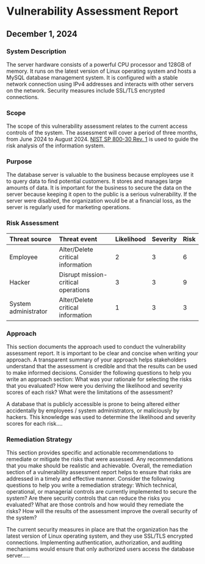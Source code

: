<h1>Vulnerability Assessment Report</h1>
<h2>December 1, 2024</h2>

<h3>System Description</h3>
The server hardware consists of a powerful CPU processor and 128GB of memory. It runs on the latest version of Linux operating system and hosts a MySQL database management system. It is configured with a stable network connection using IPv4 addresses and interacts with other servers on the network. Security measures include SSL/TLS encrypted connections.
<h3>Scope</h3>
The scope of this vulnerability assessment relates to the current access controls of the system. The assessment will cover a period of three months, from June 2024 to August 2024. <a href="">NIST SP 800-30 Rev. 1<a></a> is used to guide the risk analysis of the information system.
<h3>Purpose</h3>

The database server is valuable to the business because employees use it to query data to find potential customers. It stores and manages large amounts of data. It is important for the business to secure the data on the server because keeping it open to the public is a serious vulnerability. If the server were disabled, the organization would be at a financial loss, as the server is regularly used for marketing operations.
<h3>Risk Assessment</h3>

|Threat source|	Threat event|	Likelihood|	Severity|	Risk|
|:------|:-----|:-----|:-----|:-----|
|Employee	|Alter/Delete critical information	|2	|3	|6|
|Hacker	|Disrupt mission-critical operations	|3	|3	|9|
|System administrator	|Alter/Delete critical information	|1	|3	|3|
<h3>Approach</h3>
This section documents the approach used to conduct the vulnerability assessment report. It is important to be clear and concise when writing your approach. A transparent summary of your approach helps stakeholders understand that the assessment is credible and that the results can be used to make informed decisions.
Consider the following questions to help you write an approach section:
What was your rationale for selecting the risks that you evaluated?
How were you deriving the likelihood and severity scores of each risk?
What were the limitations of the assessment?

A database that is publicly accessible is prone to being altered either accidentally by employees / system administrators, or maliciously by hackers. This knowledge was used to determine the likelihood and severity scores for each risk....
<h3>Remediation Strategy</h3>
This section provides specific and actionable recommendations to remediate or mitigate the risks that were assessed. Any recommendations that you make should be realistic and achievable. Overall, the remediation section of a vulnerability assessment report helps to ensure that risks are addressed in a timely and effective manner.
Consider the following questions to help you write a remediation strategy:
Which technical, operational, or managerial controls are currently implemented to secure the system?
Are there security controls that can reduce the risks you evaluated? What are those controls and how would they remediate the risks?
How will the results of the assessment improve the overall security of the system?


The current security measures in place are that the organization has the latest version of Linux operating system, and they use SSL/TLS encrypted connections. Implementing authentication, authorization, and auditing mechanisms would ensure that only authorized users access the database server.....
